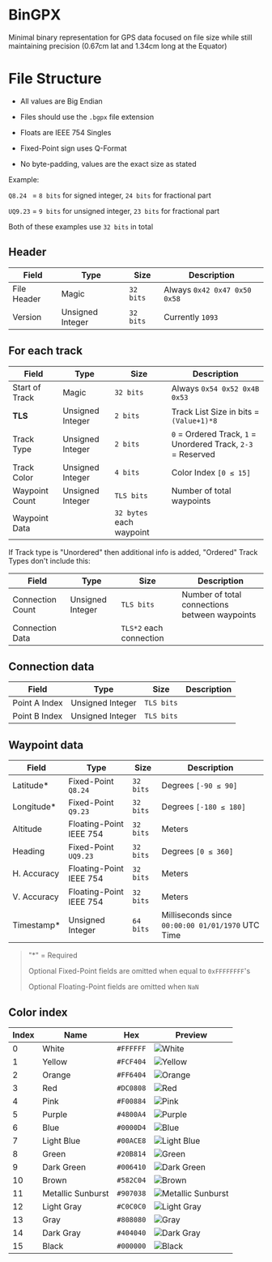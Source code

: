 # BinGPX
Minimal binary representation for GPS data focused on file size
while still maintaining precision (0.67cm lat and 1.34cm long at the Equator)

# File Structure

* All values are Big Endian

* Files should use the `.bgpx` file extension

* Floats are IEEE 754 Singles

* Fixed-Point sign uses Q-Format

* No byte-padding, values are the exact size as stated

Example:

`Q8.24 ` = `8 bits` for signed integer, `24 bits` for fractional part

`UQ9.23` = `9 bits` for unsigned integer, `23 bits` for fractional part

Both of these examples use `32 bits` in total

## Header

| Field        | Type             | Size      | Description                  |
|--------------|------------------|-----------|------------------------------|
| File Header  | Magic            | `32 bits` | Always `0x42 0x47 0x50 0x58` |
| Version      | Unsigned Integer | `32 bits` | Currently `1093`             |

## For each track

| Field          | Type             | Size                     | Description                                                  |
|----------------|------------------|--------------------------|--------------------------------------------------------------|
| Start of Track | Magic            | `32 bits`                | Always `0x54 0x52 0x4B 0x53`                                 |
| **TLS**        | Unsigned Integer | `2 bits`                 | Track List Size in bits = `(Value+1)*8`                      |
| Track Type     | Unsigned Integer | `2 bits`                 | `0` = Ordered Track, `1` = Unordered Track, `2-3` = Reserved |
| Track Color    | Unsigned Integer | `4 bits`                 | Color Index `[0 ≤ 15]`                                       |
| Waypoint Count | Unsigned Integer | `TLS bits`               | Number of total waypoints                                    |
| Waypoint Data  |                  | `32 bytes` each waypoint |                                                              |

If Track type is "Unordered" then additional info is added, "Ordered" Track Types don't include this:

| Field            | Type             | Size                    | Description                                   |
|------------------|------------------|-------------------------|-----------------------------------------------|
| Connection Count | Unsigned Integer | `TLS bits`              | Number of total connections between waypoints |
| Connection Data  |                  | `TLS*2` each connection |                                               |

## Connection data

| Field         | Type                    | Size       | Description |
|---------------|-------------------------|------------|-------------|
| Point A Index | Unsigned Integer        | `TLS bits` |             |
| Point B Index | Unsigned Integer        | `TLS bits` |             |

## Waypoint data

| Field       | Type                    | Size      | Description                                       |
|-------------|-------------------------|-----------|---------------------------------------------------|
| Latitude\*  | Fixed-Point `Q8.24`     | `32 bits` | Degrees `[-90 ≤ 90]`                              |
| Longitude\* | Fixed-Point `Q9.23`     | `32 bits` | Degrees `[-180 ≤ 180]`                            |
| Altitude    | Floating-Point IEEE 754 | `32 bits` | Meters                                            |
| Heading     | Fixed-Point `UQ9.23`    | `32 bits` | Degrees `[0 ≤ 360]`                               |
| H. Accuracy | Floating-Point IEEE 754 | `32 bits` | Meters                                            |
| V. Accuracy | Floating-Point IEEE 754 | `32 bits` | Meters                                            |
| Timestamp\* | Unsigned Integer        | `64 bits` | Milliseconds since `00:00:00 01/01/1970` UTC Time |

>"\*" = Required
>
>Optional Fixed-Point fields are omitted when equal to `0xFFFFFFFF`'s
>
>Optional Floating-Point fields are omitted when `NaN`

## Color index

| Index | Name              | Hex       | Preview                                                                                                       |
|-------|-------------------|-----------|---------------------------------------------------------------------------------------------------------------|
| 0     | White             | `#FFFFFF` | ![White](https://img.shields.io/badge/%20%20-%23FFFFFF?style=for-the-badge&logo=&logoColor=white)             |
| 1     | Yellow            | `#FCF404` | ![Yellow](https://img.shields.io/badge/%20%20-%23FCF404?style=for-the-badge&logo=&logoColor=white)            |
| 2     | Orange            | `#FF6404` | ![Orange](https://img.shields.io/badge/%20%20-%23FF6404?style=for-the-badge&logo=&logoColor=white)            |
| 3     | Red               | `#DC0808` | ![Red](https://img.shields.io/badge/%20%20-%23DC0808?style=for-the-badge&logo=&logoColor=white)               |
| 4     | Pink              | `#F00884` | ![Pink](https://img.shields.io/badge/%20%20-%23F00884?style=for-the-badge&logo=&logoColor=white)              |
| 5     | Purple            | `#4800A4` | ![Purple](https://img.shields.io/badge/%20%20-%234800A4?style=for-the-badge&logo=&logoColor=white)            |
| 6     | Blue              | `#0000D4` | ![Blue](https://img.shields.io/badge/%20%20-%230000D4?style=for-the-badge&logo=&logoColor=white)              |
| 7     | Light Blue        | `#00ACE8` | ![Light Blue](https://img.shields.io/badge/%20%20-%2300ACE8?style=for-the-badge&logo=&logoColor=white)        |
| 8     | Green             | `#20B814` | ![Green](https://img.shields.io/badge/%20%20-%2320B814?style=for-the-badge&logo=&logoColor=white)             |
| 9     | Dark Green        | `#006410` | ![Dark Green](https://img.shields.io/badge/%20%20-%23006410?style=for-the-badge&logo=&logoColor=white)        |
| 10    | Brown             | `#582C04` | ![Brown](https://img.shields.io/badge/%20%20-%23582C04?style=for-the-badge&logo=&logoColor=white)             |
| 11    | Metallic Sunburst | `#907038` | ![Metallic Sunburst](https://img.shields.io/badge/%20%20-%23907038?style=for-the-badge&logo=&logoColor=white) |
| 12    | Light Gray        | `#C0C0C0` | ![Light Gray](https://img.shields.io/badge/%20%20-%23C0C0C0?style=for-the-badge&logo=&logoColor=white)        |
| 13    | Gray              | `#808080` | ![Gray](https://img.shields.io/badge/%20%20-%23808080?style=for-the-badge&logo=&logoColor=white)              |
| 14    | Dark Gray         | `#404040` | ![Dark Gray](https://img.shields.io/badge/%20%20-%23404040?style=for-the-badge&logo=&logoColor=white)         |
| 15    | Black             | `#000000` | ![Black](https://img.shields.io/badge/%20%20-%23000000?style=for-the-badge&logo=&logoColor=white)             |
